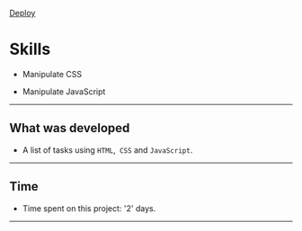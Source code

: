 [Deploy](https://lkotlarenko.github.io/Project-To-Do-List/)
# Skills

- Manipulate CSS

- Manipulate JavaScript

---

## What was developed

- A list of tasks using `HTML`,` CSS` and `JavaScript`.

---

## Time

- Time spent on this project: '2' days.

---
